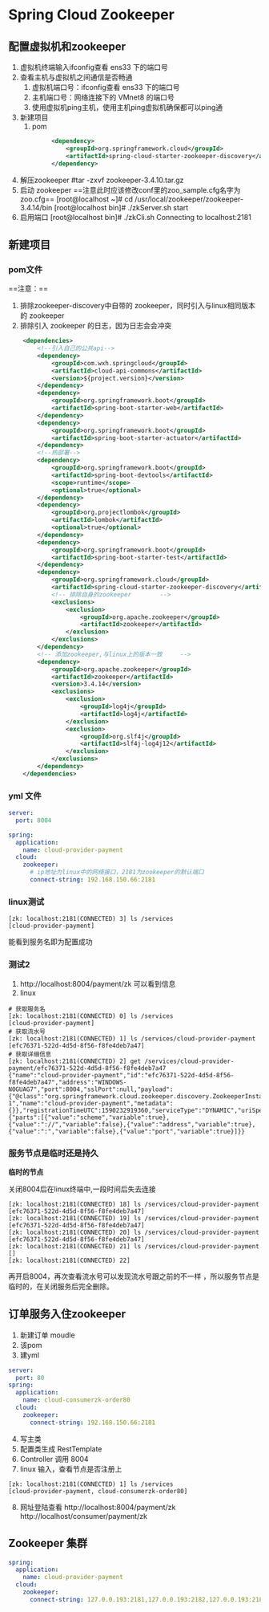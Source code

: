 # Spring Cloud Zookeeper
## 配置虚拟机和zookeeper
1. 虚拟机终端输入ifconfig查看 ens33 下的端口号
2. 查看主机与虚拟机之间通信是否畅通
    1. 虚拟机端口号：ifconfig查看 ens33 下的端口号
    2. 主机端口号：网络连接下的 VMnet8 的端口号
    3. 使用虚拟机ping主机，使用主机ping虚拟机确保都可以ping通
3. 新建项目
    1. pom
```xml
            <dependency>
                <groupId>org.springframework.cloud</groupId>
                <artifactId>spring-cloud-starter-zookeeper-discovery</artifactId>
            </dependency>
```
4. 解压zookeeper
#tar -zxvf zookeeper-3.4.10.tar.gz
5. 启动 zookeeper
==注意此时应该修改conf里的zoo_sample.cfg名字为zoo.cfg==
[root@localhost ~]# cd /usr/local/zookeeper/zookeeper-3.4.14/bin
[root@localhost bin]# ./zkServer.sh start
6. 启用端口
[root@localhost bin]# ./zkCli.sh
Connecting to localhost:2181

## 新建项目
### pom文件
==注意：==
1. 排除zookeeper-discovery中自带的 zookeeper，同时引入与linux相同版本的 zookeeper
2. 排除引入 zookeeper 的日志，因为日志会会冲突
```xml
    <dependencies>
        <!--引入自己的公共api-->
        <dependency>
            <groupId>com.wxh.springcloud</groupId>
            <artifactId>cloud-api-commons</artifactId>
            <version>${project.version}</version>
        </dependency>
        <dependency>
            <groupId>org.springframework.boot</groupId>
            <artifactId>spring-boot-starter-web</artifactId>
        </dependency>
        <dependency>
            <groupId>org.springframework.boot</groupId>
            <artifactId>spring-boot-starter-actuator</artifactId>
        </dependency>
        <!--热部署-->
        <dependency>
            <groupId>org.springframework.boot</groupId>
            <artifactId>spring-boot-devtools</artifactId>
            <scope>runtime</scope>
            <optional>true</optional>
        </dependency>
        <dependency>
            <groupId>org.projectlombok</groupId>
            <artifactId>lombok</artifactId>
            <optional>true</optional>
        </dependency>
        <dependency>
            <groupId>org.springframework.boot</groupId>
            <artifactId>spring-boot-starter-test</artifactId>
        </dependency>
        <dependency>
            <groupId>org.springframework.cloud</groupId>
            <artifactId>spring-cloud-starter-zookeeper-discovery</artifactId>
            <!-- 排除自身的zookeeper        -->
            <exclusions>
                <exclusion>
                    <groupId>org.apache.zookeeper</groupId>
                    <artifactId>zookeeper</artifactId>
                </exclusion>
            </exclusions>
        </dependency>
        <!-- 添加zookeeper,与linux上的版本一致     -->
        <dependency>
            <groupId>org.apache.zookeeper</groupId>
            <artifactId>zookeeper</artifactId>
            <version>3.4.14</version>
            <exclusions>
                <exclusion>
                    <groupId>log4j</groupId>
                    <artifactId>log4j</artifactId>
                </exclusion>
                <exclusion>
                    <groupId>org.slf4j</groupId>
                    <artifactId>slf4j-log4j12</artifactId>
                </exclusion>
            </exclusions>
        </dependency>
    </dependencies>
```
### yml 文件
```yml
server:
  port: 8004

spring:
  application:
    name: cloud-provider-payment
  cloud:
    zookeeper:
      # ip地址为linux中的网络接口，2181为zookeeper的默认端口
      connect-string: 192.168.150.66:2181
```
### linux测试
```
[zk: localhost:2181(CONNECTED) 3] ls /services
[cloud-provider-payment]
```
能看到服务名即为配置成功
### 测试2
1. http://localhost:8004/payment/zk
可以看到信息
2. linux 
```
# 获取服务名
[zk: localhost:2181(CONNECTED) 0] ls /services
[cloud-provider-payment]
# 获取流水号
[zk: localhost:2181(CONNECTED) 1] ls /services/cloud-provider-payment
[efc76371-522d-4d5d-8f56-f8fe4deb7a47]
# 获取详细信息
[zk: localhost:2181(CONNECTED) 2] get /services/cloud-provider-payment/efc76371-522d-4d5d-8f56-f8fe4deb7a47
{"name":"cloud-provider-payment","id":"efc76371-522d-4d5d-8f56-f8fe4deb7a47","address":"WINDOWS-N0GUAG7","port":8004,"sslPort":null,"payload":{"@class":"org.springframework.cloud.zookeeper.discovery.ZookeeperInstance","id":"application-1","name":"cloud-provider-payment","metadata":{}},"registrationTimeUTC":1590232919360,"serviceType":"DYNAMIC","uriSpec":{"parts":[{"value":"scheme","variable":true},{"value":"://","variable":false},{"value":"address","variable":true},{"value":":","variable":false},{"value":"port","variable":true}]}}
```
### 服务节点是临时还是持久

**临时的节点**

关闭8004后在linux终端中,一段时间后失去连接
```
[zk: localhost:2181(CONNECTED) 18] ls /services/cloud-provider-payment
[efc76371-522d-4d5d-8f56-f8fe4deb7a47]
[zk: localhost:2181(CONNECTED) 19] ls /services/cloud-provider-payment
[efc76371-522d-4d5d-8f56-f8fe4deb7a47]
[zk: localhost:2181(CONNECTED) 20] ls /services/cloud-provider-payment
[efc76371-522d-4d5d-8f56-f8fe4deb7a47]
[zk: localhost:2181(CONNECTED) 21] ls /services/cloud-provider-payment
[]
[zk: localhost:2181(CONNECTED) 22] 
```
再开启8004，再次查看流水号可以发现流水号跟之前的不一样 ，所以服务节点是临时的，在关闭服务后完全删除。
##  订单服务入住zookeeper
1. 新建订单 moudle
2. 该pom
3. 建yml
```yml
server:
  port: 80
spring:
  application:
    name: cloud-consumerzk-order80
  cloud:
    zookeeper:
      connect-string: 192.168.150.66:2181
```
4. 写主类
5. 配置类生成 RestTemplate
6. Controller 调用 8004
7. linux 输入，查看节点是否注册上
```
[zk: localhost:2181(CONNECTED) 1] ls /services
[cloud-provider-payment, cloud-consumerzk-order80]
```
8. 网址登陆查看
http://localhost:8004/payment/zk
http://localhost/consumer/payment/zk

## Zookeeper 集群
```yaml
spring:
  application:
    name: cloud-provider-payment
  cloud:
    zookeeper:
      connect-string: 127.0.0.193:2181,127.0.0.193:2182,127.0.0.193:2183
```



